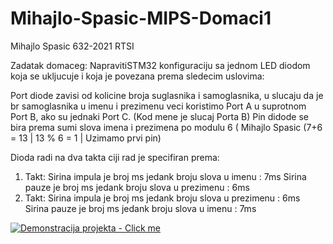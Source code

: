 # Mihajlo-Spasic-MIPS-Domaci1
Mihajlo Spasic 632-2021
RTSI

Zadatak domaceg:
NapravitiSTM32 konfiguraciju sa jednom LED diodom koja se ukljucuje i koja je povezana prema sledecim uslovima:

Port diode zavisi od kolicine broja suglasnika i samoglasnika, u slucaju da je br samoglasnika u imenu i prezimenu veci koristimo Port A u suprotnom Port B, ako su jednaki Port C. (Kod mene je slucaj Porta B)
Pin didode se bira prema sumi slova imena i prezimena po modulu 6 ( Mihajlo Spasic (7+6 = 13 | 13 % 6 = 1 | Uzimamo prvi pin) 

Dioda radi na dva takta ciji rad je specifiran prema:
1. Takt: Sirina impula je broj ms jedank broju slova u imenu : 7ms
         Sirina pauze je broj ms jedank broju slova u prezimenu : 6ms
2. Takt: Sirina impula je broj ms jedank broju slova u prezimenu : 6ms
         Sirina pauze je broj ms jedank broju slova u imenu : 7ms
   
[![Demonstracija projekta  - Click me ]()](https://youtu.be/ApsiCL7Y_HI)
